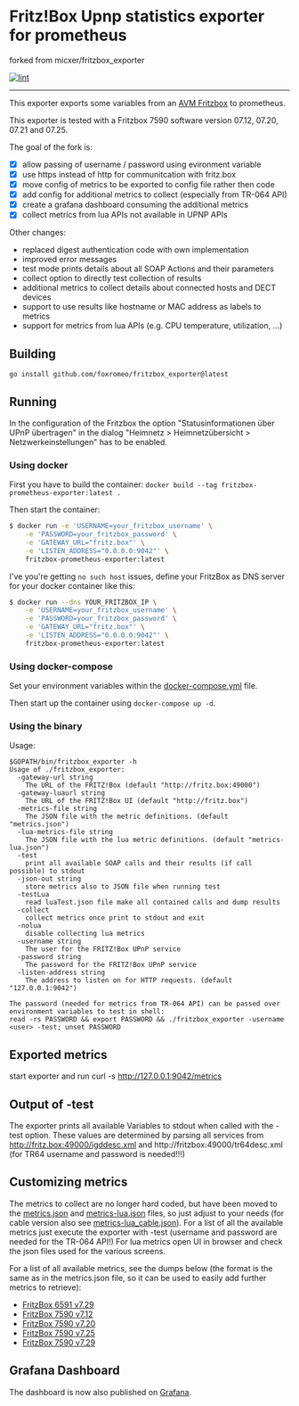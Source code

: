 # Fritz!Box Upnp statistics exporter for prometheus

forked from micxer/fritzbox_exporter

[![lint](https://github.com/foxromeo/fritzbox_exporter/actions/workflows/lint.yml/badge.svg?branch=master)](https://github.com/micxer/fritzbox_exporter/actions/workflows/lint.yml)

-----------

This exporter exports some variables from an 
[AVM Fritzbox](http://avm.de/produkte/fritzbox/)
to prometheus.

This exporter is tested with a Fritzbox 7590 software version 07.12, 07.20, 07.21 and 07.25.

The goal of the fork is:
  - [x] allow passing of username / password using evironment variable
  - [x] use https instead of http for communitcation with fritz.box
  - [x] move config of metrics to be exported to config file rather then code
  - [x] add config for additional metrics to collect (especially from TR-064 API)
  - [x] create a grafana dashboard consuming the additional metrics
  - [x] collect metrics from lua APIs not available in UPNP APIs
 
Other changes:
  - replaced digest authentication code with own implementation
  - improved error messages
  - test mode prints details about all SOAP Actions and their parameters
  - collect option to directly test collection of results
  - additional metrics to collect details about connected hosts and DECT devices
  - support to use results like hostname or MAC address as labels to metrics
  - support for metrics from lua APIs (e.g. CPU temperature, utilization, ...)
 

## Building

    go install github.com/foxromeo/fritzbox_exporter@latest

## Running

In the configuration of the Fritzbox the option "Statusinformationen über UPnP übertragen" in the dialog "Heimnetz >
Heimnetzübersicht > Netzwerkeinstellungen" has to be enabled.

### Using docker

First you have to build the container: `docker build --tag fritzbox-prometheus-exporter:latest .`

Then start the container:

```bash
$ docker run -e 'USERNAME=your_fritzbox_username' \
    -e 'PASSWORD=your_fritzbox_password' \
    -e 'GATEWAY_URL="fritz.box"' \
    -e 'LISTEN_ADDRESS="0.0.0.0:9042"' \
    fritzbox-prometheus-exporter:latest
```

I've you're getting `no such host` issues, define your FritzBox as DNS server for your docker container like this:

```bash
$ docker run --dns YOUR_FRITZBOX_IP \
    -e 'USERNAME=your_fritzbox_username' \
    -e 'PASSWORD=your_fritzbox_password' \
    -e 'GATEWAY_URL="fritz.box"' \
    -e 'LISTEN_ADDRESS="0.0.0.0:9042"' \
    fritzbox-prometheus-exporter:latest
```

### Using docker-compose

Set your environment variables within the [docker-compose.yml](docker-compose.yml) file.  

Then start up the container using `docker-compose up -d`.

### Using the binary

Usage:

    $GOPATH/bin/fritzbox_exporter -h
    Usage of ./fritzbox_exporter:
      -gateway-url string
        The URL of the FRITZ!Box (default "http://fritz.box:49000")
      -gateway-luaurl string
        The URL of the FRITZ!Box UI (default "http://fritz.box")
      -metrics-file string
        The JSON file with the metric definitions. (default "metrics.json")
      -lua-metrics-file string
        The JSON file with the lua metric definitions. (default "metrics-lua.json")
      -test
        print all available SOAP calls and their results (if call possible) to stdout
      -json-out string
        store metrics also to JSON file when running test   
      -testLua
        read luaTest.json file make all contained calls and dump results
      -collect
        collect metrics once print to stdout and exit
      -nolua
        disable collecting lua metrics
      -username string
        The user for the FRITZ!Box UPnP service
      -password string
        The password for the FRITZ!Box UPnP service
      -listen-address string
        The address to listen on for HTTP requests. (default "127.0.0.1:9042")
    
    The password (needed for metrics from TR-064 API) can be passed over environment variables to test in shell:
    read -rs PASSWORD && export PASSWORD && ./fritzbox_exporter -username <user> -test; unset PASSWORD

## Exported metrics

start exporter and run
curl -s http://127.0.0.1:9042/metrics 

## Output of -test

The exporter prints all available Variables to stdout when called with the -test option.
These values are determined by parsing all services from http://fritz.box:49000/igddesc.xml and http://fritzbox:49000/tr64desc.xml (for TR64 username and password is needed!!!)

## Customizing metrics

The metrics to collect are no longer hard coded, but have been moved to the [metrics.json](metrics.json) and [metrics-lua.json](metrics-lua.json) files, so just adjust to your needs (for cable version also see [metrics-lua_cable.json](metrics-lua_cable.json)).
For a list of all the available metrics just execute the exporter with -test (username and password are needed for the TR-064 API!)
For lua metrics open UI in browser and check the json files used for the various screens.

For a list of all available metrics, see the dumps below (the format is the same as in the metrics.json file, so it can be used to easily add further metrics to retrieve):
- [FritzBox 6591 v7.29](all_available_metrics_6591_7.29.json)
- [FritzBox 7590 v7.12](all_available_metrics_7590_7.12.json)
- [FritzBox 7590 v7.20](all_available_metrics_7590_7.20.json)
- [FritzBox 7590 v7.25](all_available_metrics_7590_7.25.json)
- [FritzBox 7590 v7.29](all_available_metrics_7590_7.29.json)
## Grafana Dashboard

The dashboard is now also published on [Grafana](https://grafana.com/grafana/dashboards/12579).
